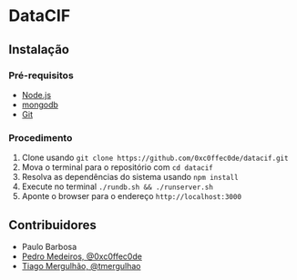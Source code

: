# DataCIF

## Instalação

### Pré-requisitos

- [Node.js](https://nodejs.org)
- [mongodb](https://www.mongodb.org)
- [Git](http://git-scm.com)

### Procedimento

1. Clone usando `git clone https://github.com/0xc0ffec0de/datacif.git`
1. Mova o terminal para o repositório com `cd datacif`
1. Resolva as dependências do sistema usando `npm install`
1. Execute no terminal `./rundb.sh && ./runserver.sh`
2. Aponte o browser para o endereço `http://localhost:3000`

## Contribuidores

- Paulo Barbosa
- [Pedro Medeiros, @0xc0ffec0de](https://github.com/0xc0ffec0de)
- [Tiago Mergulhão, @tmergulhao](https://github.com/tmergulhao)
